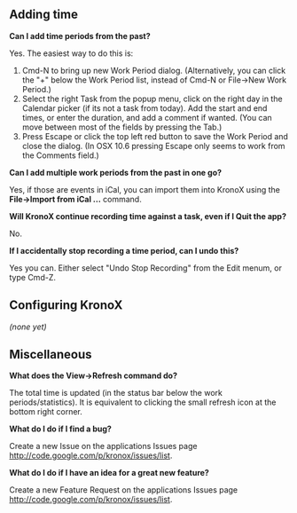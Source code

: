 ## Adding time ##

**Can I add time periods from the past?**

Yes. The easiest way to do this is:
  1. Cmd-N to bring up new Work Period dialog. (Alternatively, you can click the "+" below the Work Period list, instead of Cmd-N or File->New Work Period.)
  1. Select the right Task from the popup menu, click on the right day in the Calendar picker (if its not a task from today). Add the start and end times, or enter the duration, and add a comment if wanted.  (You can move between most of the fields by pressing the Tab.)
  1. Press Escape or click the top left red button to save the Work Period and close the dialog. (In OSX 10.6 pressing Escape only seems to work from the Comments field.)

**Can I add multiple work periods from the past in one go?**

Yes, if those are events in iCal, you can import them into KronoX using the **File->Import from iCal ...** command.

**Will KronoX continue recording time against a task, even if I Quit the app?**

No.

**If I accidentally stop recording a time period, can I undo this?**

Yes you can. Either select "Undo Stop Recording" from the Edit menum, or type Cmd-Z.

## Configuring KronoX ##
_(none yet)_

## Miscellaneous ##

**What does the View->Refresh command do?**

The total time is updated (in the status bar below the work periods/statistics). It is equivalent to clicking the small refresh icon at the bottom right corner.

**What do I do if I find a bug?**

Create a new Issue on the applications Issues page http://code.google.com/p/kronox/issues/list.

**What do I do if I have an idea for a great new feature?**

Create a new Feature Request on the applications Issues page http://code.google.com/p/kronox/issues/list.